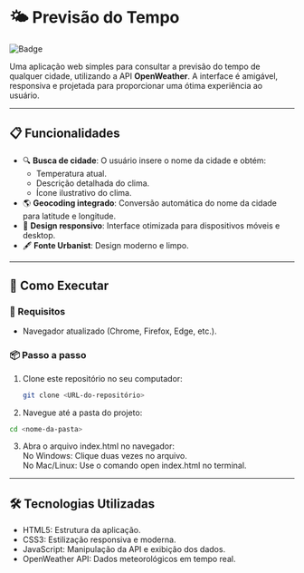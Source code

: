 # 🌤 Previsão do Tempo

![Badge](https://img.shields.io/badge/Status-Finalizado-brightgreen)

Uma aplicação web simples para consultar a previsão do tempo de qualquer cidade, utilizando a API **OpenWeather**. A interface é amigável, responsiva e projetada para proporcionar uma ótima experiência ao usuário.

---

## 📋 Funcionalidades

- 🔍 **Busca de cidade**: O usuário insere o nome da cidade e obtém:
  - Temperatura atual.
  - Descrição detalhada do clima.
  - Ícone ilustrativo do clima.
- 🌎 **Geocoding integrado**: Conversão automática do nome da cidade para latitude e longitude.
- 🎨 **Design responsivo**: Interface otimizada para dispositivos móveis e desktop.
- 🖋 **Fonte Urbanist**: Design moderno e limpo.

---

## 🚀 Como Executar

### 🔧 Requisitos
- Navegador atualizado (Chrome, Firefox, Edge, etc.).

### 📦 Passo a passo
1. Clone este repositório no seu computador:
   ```bash
   git clone <URL-do-repositório>

2. Navegue até a pasta do projeto:
  ```bash
  cd <nome-da-pasta>
```
3. Abra o arquivo index.html no navegador:<br>
No Windows: Clique duas vezes no arquivo.<br>
No Mac/Linux: Use o comando open index.html no terminal.

---

## 🛠 Tecnologias Utilizadas
- HTML5: Estrutura da aplicação.
- CSS3: Estilização responsiva e moderna.
- JavaScript: Manipulação da API e exibição dos dados.
- OpenWeather API: Dados meteorológicos em tempo real.
